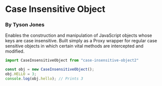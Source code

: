 # Case Insensitive Object
### By Tyson Jones
Enables the construction and manipulation of JavaScript objects whose keys are case insensitive. Built simply as a Proxy wrapper for regular case sensitive objects in which certain vital methods are intercepted and modified.

```js
import CaseInsensitiveObject from "case-insensitive-object2"

const obj = new CaseInsensitiveObject();
obj.HELLO = 3;
console.log(obj.hello); // Prints 3
```

